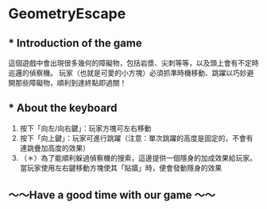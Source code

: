 # GeometryEscape
## * Introduction of the game
這個遊戲中會出現很多幾何的障礙物，包括岩漿、尖刺等等，以及頭上會有不定時巡邏的偵察機。
玩家（也就是可愛的小方塊）必須抓準時機移動、跳躍以巧妙避開那些障礙物，順利到達終點即過關！

## * About the keyboard
1. 按下「向左/向右鍵」：玩家方塊可左右移動
2. 按下「向上鍵」：玩家可進行跳躍（注意：單次跳躍的高度是固定的，不會有連跳疊加高度的效果）
3. （＊）為了能順利躲過偵察機的搜索，這邊提供一個隱身的加成效果給玩家。當玩家使用左右鍵移動方塊使其「貼牆」時，便會發動隱身的效果

## ～～Have a good time with our game ～～
